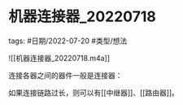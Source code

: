 # 机器连接器_20220718

tags: #日期/2022-07-20 #类型/想法 

![[机器连接器_20220718.m4a]]



连接各器之间的器件一般是连接器：

如果连接链路过长，则可以有[[中继器]]、[[路由器]]。